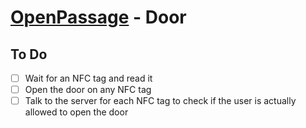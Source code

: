 # [OpenPassage](../README.md) - Door

## To Do
- [ ] Wait for an NFC tag and read it
- [ ] Open the door on any NFC tag
- [ ] Talk to the server for each NFC tag to check if the user is actually allowed to open the door
